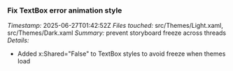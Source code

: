 ### Fix TextBox error animation style
*Timestamp:* 2025-06-27T01:42:52Z
*Files touched:* src/Themes/Light.xaml, src/Themes/Dark.xaml
*Summary:* prevent storyboard freeze across threads
*Details:*
- Added x:Shared="False" to TextBox styles to avoid freeze when themes load

